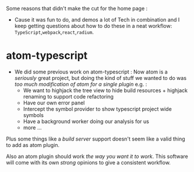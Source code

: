 Some reasons that didn't make the cut for the home page : 
 * Cause it was fun to do, and demos a lot of Tech in combination and I keep getting questions about how to do these in a neat workflow: `TypeScript`,`webpack`,`react`,`radium`. 

# atom-typescript
 * We did some previous work on atom-typescript : Now atom is a *seriously* great project, but doing the kind of stuff we wanted to do was *too much modification of atom for a single plugin* e.g. : 
    * We want to highjack the tree view to hide build resources + highjack renaming to support code refactoring
    * Have our own error panel 
    * Intercept the symbol provider to show typescript project wide symbols
    * Have a background worker doing our analysis for us 
    * more ... 
    
Plus some things like a *build server* support doesn't seem like a valid thing to add as atom plugin.

Also an atom plugin should work *the way you want it to work*. This software will come with its own *strong* opinions to give a consistent workflow.